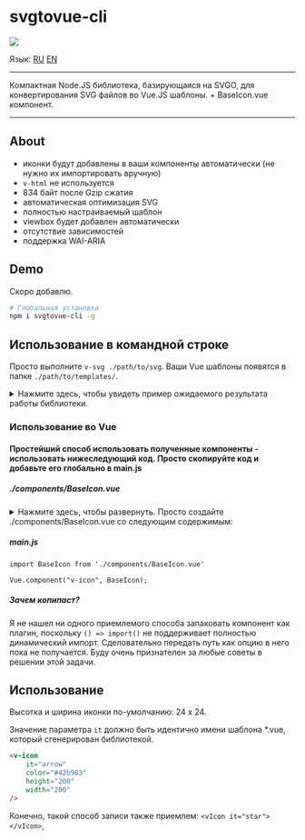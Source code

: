 # svgtovue-cli

![](https://img.shields.io/badge/WAI--ARIA-support-green.svg)

Язык: [RU](https://github.com/thousandsofraccoons/svgtovue-cli/blob/master/readme.ru.md)  [EN](https://github.com/thousandsofraccoons/svgtovue-cli/blob/master/README.md)

----
Компактная Node.JS библиотека, базирующаяся на SVGO, для конвертирования SVG файлов во Vue.JS шаблоны. + BaseIcon.vue компонент.

----
## About
- иконки будут добавлены в ваши компоненты автоматически (не нужно их импортировать вручную)
- ```v-html``` не используется
- 834 байт после Gzip сжатия
- автоматическая оптимизация SVG
- полностью настраиваемый шаблон
- viewbox будет добавлен автоматически
- отсутствие зависимостей
- поддержка WAI-ARIA


## Demo
Скоро добавлю.

```bash
# Глобальная установка
npm i svgtovue-cli -g
```

## Использование в командной строке
Просто выполните ```v-svg ./path/to/svg```. Ваши Vue шаблоны появятся в папке ```./path/to/templates/```.

<details>
    <summary>
        Нажмите здесь, чтобы увидеть пример ожидаемого результата работы библиотеки.
    </summary>

    <template>
        <g>
            <path d="M14.86 8.52A2.68 2.68 0 1 0 13 7.74a2.65 2.65 0 0 0 1.86.78zm-1-3.66a1.38 1.38 0 1 1 0 1.95 1.4 1.4 0 0 1-.39-1 1.44 1.44 0 0 1 .39-.95z"/>
            <path d="M18.42 0H1.58A1.58 1.58 0 0 0 0 1.58v16.84A1.58 1.58 0 0 0 1.58 20h16.84A1.58 1.58 0 0 0 20 18.42V1.58A1.58 1.58 0 0 0 18.42 0zm.32 18.44a.22.22 0 0 1-.22.22H1.58a.21.21 0 0 1-.22-.22V16H4.9a6.21 6.21 0 0 0 1.86-.32 6 6 0 0 0 1.68-.88l4.24-3.26a1.19 1.19 0 0 1 1.32 0l4.76 3.6zM7.66 13.8a4.47 4.47 0 0 1-1.32.68 4.82 4.82 0 0 1-1.46.26H1.26v-.22l.26-.24L6 10a1.19 1.19 0 0 1 1.58 0l2.22 2zM18.74 12v1.58l-4-3a2.34 2.34 0 0 0-1.42-.58 2.35 2.35 0 0 0-1.32.54l-1.12.86L8.4 9.18a2.43 2.43 0 0 0-3.3 0L1.26 12.8V1.58a.22.22 0 0 1 .22-.22h16.94a.22.22 0 0 1 .22.22z"/>
        </g>
    </template>

    <script>
    export default {
        data() {
            return {
                viewbox: "0 0 20 20"
            };
        },
        mounted() {
            this.$emit("onMounted", this.viewbox);
            }
        }
    </script>

</details>

### Использование во Vue

#### Простейший способ использовать полученные компоненты - использовать нижеследующий код. Просто скопируйте код и добавьте его глобально в main.js

##### ./components/BaseIcon.vue
<details>
    <summary>
        Нажмите здесь, чтобы развернуть. Просто создайте ./components/BaseIcon.vue со следующим содержимым:
    </summary>

    <template>
        <svg xmlns="http://www.w3.org/2000/svg"
        :height="height"
        :width="width"
        :viewBox="viewbox"
        :id="id"
        :aria-labelledby="title"
        :aria-describedby="desc"
        :role="role"
        v-if="component">
            <title v-if="title">{{ title }}</title>
            <desc v-if="desc">{{desc}}</desc>

            <g :fill="color" :style="iconStyle" v-else>
                <component :is="component" @onMounted="getViewbox"></component>
            </g>

        </svg>
    </template>

    <script>
    export default {
        name: 'v-icon',
        data() {
            return {
                component: () =>
                    /* Укажите относительный путь к директории c шаблонами */
                    import('../templates/' + this.it + ".vue")
                    .then((template) => {
                        return template;
                    }),
                viewbox: '0 0 20 20'
            }
        },
        props: {
            it: {
                type: String,
                default: "default"
            },
            id: {
                type: String,
            },
            desc: {
                type: String,
            },
            role: {
                type: String,
                default: "img"
            },
            tabindex: {
                type: [Number, String],
                default: 0
            },
            title: {
                type: String,
                default: ""
            },
            iconStyle: {
                type: String,
                default: ""
            },
            width: {
                type: [Number, String],
                default: 24
            },
            height: {
                type: [Number, String],
                default: 24
            },
            color: {
                type: [String],
                default: "#333"
            }
        },
        methods: {
            getViewbox(viewbox) {
                this.viewbox = viewbox;
            }
        },
    };
    </script>

</details>

##### main.js

    import BaseIcon from './components/BaseIcon.vue'

    Vue.component("v-icon", BaseIcon);

##### Зачем копипаст?
Я не нашел ни одного приемлемого способа запаковать компонент как плагин, поскольку ```() => import()``` не поддерживает полностью динамический импорт. Сделовательно передать путь как опцию в него пока не получается. Буду очень признателен за любые советы в решении этой задачи.

## Использование <v-icon/>

Высотка и ширина иконки по-умолчанию: 24 x 24.

Значение параметра ``it`` должно быть идентично имени шаблона *.vue, который сгенерирован библиотекой.
```html
<v-icon
    it="arrow"
    color="#42b983"
    height="200"
    width="200"
/>
```

Конечно, такой способ записи также приемлем: ```<vIcon it="star"></vIcon>```,

